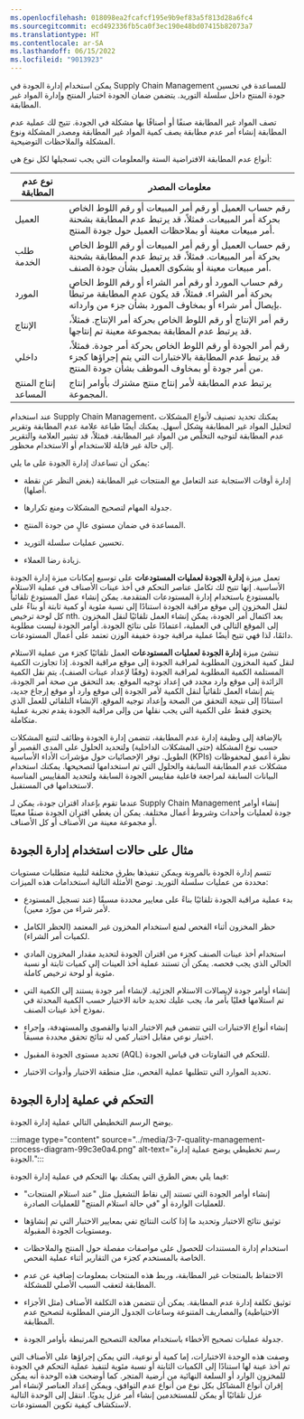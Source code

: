 ```yaml
---
ms.openlocfilehash: 018098ea2fcafcf195e9b9ef83a5f813d28a6fc4
ms.sourcegitcommit: ecd492336fb5ca0f3ec190e48bd07415b82073a7
ms.translationtype: HT
ms.contentlocale: ar-SA
ms.lasthandoff: 06/15/2022
ms.locfileid: "9013923"
---
```

يمكن استخدام إدارة الجودة في Supply Chain Management للمساعدة في تحسين جودة المنتج داخل سلسلة التوريد. يتضمن ضمان الجودة اختبار المنتج وإدارة المواد غير المطابقة.

تصف المواد غير المطابقة صنفًا أو أصنافًا بها مشكلة في الجودة. تتيح لك عملية عدم المطابقة إنشاء أمر عدم مطابقة يصف كمية المواد غير المطابقة ومصدر المشكلة ونوع المشكلة والملاحظات التوضيحية. 

أنواع عدم المطابقة الافتراضية الستة والمعلومات التي يجب تسجيلها لكل نوع هي:

| نوع عدم المطابقة | معلومات المصدر |
|---|---|
| العميل | رقم حساب العميل أو رقم أمر المبيعات أو رقم اللوط الخاص بحركة أمر المبيعات. فمثلاً، قد يرتبط عدم المطابقة بشحنة أمر مبيعات معينة أو بملاحظات العميل حول جودة المنتج. |
| طلب الخدمة | رقم حساب العميل أو رقم أمر المبيعات أو رقم اللوط الخاص بحركة أمر المبيعات. فمثلاً، قد يرتبط عدم المطابقة بشحنة أمر مبيعات معينة أو بشكوى العميل بشأن جودة الصنف. |
| المورد | رقم حساب المورد أو رقم أمر الشراء أو رقم اللوط الخاص بحركة أمر الشراء. فمثلاً، قد يكون عدم المطابقة مرتبطًا بإيصال أمر شراء أو بمخاوف المورد بشأن جزء من وارداته. |
| الإنتاج |  رقم أمر الإنتاج أو رقم اللوط الخاص بحركة أمر الإنتاج. فمثلاً، قد يرتبط عدم المطابقة بمجموعة معينة تم إنتاجها. |
| ‏‏داخلي |  رقم أمر الجودة أو رقم اللوط الخاص بحركة أمر جودة. فمثلاً، قد يرتبط عدم المطابقة بالاختبارات التي يتم إجراؤها كجزء من أمر جودة أو بمخاوف الموظف بشأن جودة المنتج. |
| إنتاج المنتج المساعد | يرتبط عدم المطابقة لأمر إنتاج منتج مشترك بأوامر إنتاج المجموعة. |

عند استخدام Supply Chain Management، يمكنك تحديد تصنيف لأنواع المشكلات لتحليل المواد غير المطابقة بشكل أسهل. يمكنك أيضًا طباعة علامة عدم المطابقة وتقرير عدم المطابقة لتوجيه التخلُّص من المواد غير المطابقة. فمثلاً، قد تشير العلامة والتقرير إلى حالة غير قابلة للاستخدام أو الاستخدام محظور.

يمكن أن تساعدك إدارة الجودة على ما يلي:

- إدارة أوقات الاستجابة عند التعامل مع المنتجات غير المطابقة (بغض النظر عن نقطة أصلها). 

- جدولة المهام لتصحيح المشكلات ومنع تكرارها.

- المساعدة في ضمان مستوى عالٍ من جودة المنتج.

- تحسين عمليات سلسلة التوريد.

- زيادة رضا العملاء.


تعمل ميزة **إدارة الجودة لعمليات المستودعات** على توسيع إمكانات ميزة إدارة الجودة الأساسية. إنها تتيح لك تكامل عناصر التحكم في أخذ عينات الأصناف في عملية الاستلام بالمستودع باستخدام إدارة المستودعات المتقدمة. يمكن إنشاء عمل المستودع تلقائياً لنقل المخزون إلى موقع مراقبة الجودة استنادًا إلى نسبة مئوية أو كمية ثابتة أو بناءً على كل لوحة ترخيص nth. بعد اكتمال أمر الجودة، يمكن إنشاء العمل تلقائيًا لنقل المخزون إلى الموقع التالي في العملية، اعتمادًا على نتائج الجودة. أوامر الجودة ليست مطلوبة دائمًا، لذا فهي تتيح أيضًا عملية مراقبة جودة خفيفة الوزن تعتمد على أعمال المستودعات.

تنشئ ميزة **إدارة الجودة لعمليات المستودعات** العمل تلقائيًا كجزء من عملية الاستلام لنقل كمية المخزون المطلوبة لمراقبة الجودة إلى موقع مراقبة الجودة. إذا تجاوزت الكمية المستلمة الكمية المطلوبة لمراقبة الجودة (وفقًا لإعداد عينات الصنف)، يتم نقل الكمية الزائدة إلى موقع وارد محدد في إعداد توجيه الموقع. بعد التحقق من صحة أمر الجودة، يتم إنشاء العمل تلقائياً لنقل الكمية لأمر الجودة إلى موقع وارد أو موقع إرجاع جديد، استنادًا إلى نتيجة التحقق من الصحة وإعداد توجيه الموقع. الإنشاء التلقائي للعمل الذي يحتوي فقط على الكمية التي يجب نقلها من وإلى مراقبة الجودة يقدم تجربة عملية متكاملة.

بالإضافة إلى وظيفة إدارة عدم المطابقة، تتضمن إدارة الجودة وظائف لتتبع المشكلات حسب نوع المشكلة (حتى المشكلات الداخلية) ولتحديد الحلول على المدى القصير أو الطويل. توفر الإحصائيات حول مؤشرات الأداء الأساسية (KPIs) نظرة أعمق لمحفوظات مشكلات عدم المطابقة السابقة والحلول التي تم استخدامها لتصحيحها. يمكنك استخدام البيانات السابقة لمراجعة فاعلية مقاييس الجودة السابقة ولتحديد المقاييس المناسبة لاستخدامها في المستقبل.

عندما تقوم بإعداد اقتران جودة، يمكن لـ Supply Chain Management إنشاء أوامر جودة لعمليات وأحداث وشروط أعمال مختلفة. يمكن أن يغطي اقتران الجودة صنفًا معينًا أو مجموعة معينة من الأصناف أو كل الأصناف.

## <a name="sample-quality-management-use-cases"></a>مثال على حالات استخدام إدارة الجودة

تتسم إدارة الجودة بالمرونة ويمكن تنفيذها بطرق مختلفة لتلبية متطلبات مستويات محددة من عمليات سلسلة التوريد. توضح الأمثلة التالية استخدامات هذه الميزات:

- بدء عملية مراقبة الجودة تلقائيًا بناءً على معايير محددة مسبقًا (عند تسجيل المستودع لأمر شراء من مورّد معين).

- حظر المخزون أثناء الفحص لمنع استخدام المخزون غير المعتمد (الحظر الكامل لكميات أمر الشراء).

- استخدام أخذ عينات الصنف كجزء من اقتران الجودة لتحديد مقدار المخزون المادي الحالي الذي يجب فحصه. يمكن أن تستند عملية أخذ العينات إلى كميات ثابتة أو نسبة مئوية أو لوحة ترخيص كاملة.

- إنشاء أوامر جودة لإيصالات الاستلام الجزئية. لإنشاء أمر جودة يستند إلى الكمية التي تم استلامها فعليًا بأمر ما، يجب عليك تحديد خانة الاختيار حسب الكمية المحدثة في نموذج أخذ عينات الصنف.

- إنشاء أنواع الاختبارات التي تتضمن قيم الاختبار الدنيا والقصوى والمستهدفة، وإجراء اختبار نوعي مقابل اختبار كمي له نتائج تحقق محددة مسبقاً.

- تحديد مستوى الجودة المقبول (AQL) للتحكم في التفاوتات في قياس الجودة.

- تحديد الموارد التي تتطلبها عملية الفحص، مثل منطقة الاختبار وأدوات الاختبار.

## <a name="control-the-quality-management-process"></a>التحكم في عملية إدارة الجودة

يوضح الرسم التخطيطي التالي عملية إدارة الجودة.

:::image type="content" source="../media/3-7-quality-management-process-diagram-99c3e0a4.png" alt-text="رسم تخطيطي يوضح عملية إدارة الجودة.":::

فيما يلي بعض الطرق التي يمكنك بها التحكم في عملية إدارة الجودة:

- إنشاء أوامر الجودة التي تستند إلى نقاط التشغيل مثل "عند استلام المنتجات" للعمليات الواردة أو "في حالة استلام المنتج" للعمليات الصادرة.

- توثيق نتائج الاختبار وتحديد ما إذا كانت النتائج تفي بمعايير الاختبار التي تم إنشاؤها ومستويات الجودة المقبولة.

- استخدام إدارة المستندات للحصول على مواصفات مفصلة حول المنتج والملاحظات الخاصة بالمستخدم كجزء من التقارير أثناء عملية الفحص.

- الاحتفاظ بالمنتجات غير المطابقة، وربط هذه المنتجات بمعلومات إضافية عن عدم المطابقة لتعقب السبب الأصلي للمشكلة.

- توثيق تكلفة إدارة عدم المطابقة. يمكن أن تتضمن هذه التكلفة الأصناف (مثل الأجزاء الاحتياطية) والمصاريف المتنوعة وساعات الجدول الزمني المطلوبة لتصحيح عدم المطابقة.

- جدولة عمليات تصحيح الأخطاء باستخدام معالجة التصحيح المرتبطة بأوامر الجودة.

وصفت هذه الوحدة الاختبارات، إما كمية أو نوعية، التي يمكن إجراؤها على الأصناف التي تم أخذ عينة لها استنادًا إلى الكميات الثابتة أو نسبة مئوية لتنفيذ عملية التحكم في الجودة للمخزون الوارد أو السلعة النهائية من أرضية المتجر. كما أوضحت هذه الوحدة أنه يمكن إقران أنواع المشاكل بكل نوع من أنواع عدم التوافق، ويمكن إعداد العناصر لإنشاء أمر عزل تلقائيًا أو يمكن للمستخدمين إنشاء أمر عزل يدويًا. انتقل إلى الوحدة التالية لاستكشاف كيفية تكوين المستودعات.
